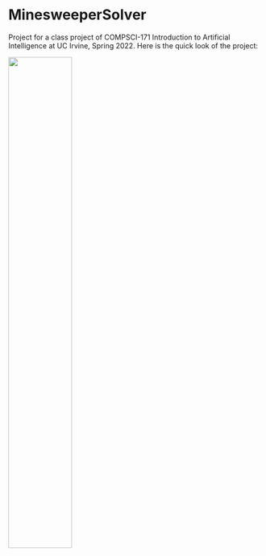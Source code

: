 # MinesweeperSolver
Project for a class project of COMPSCI-171 Introduction to Artificial Intelligence at UC Irvine, Spring 2022.
Here is the quick look of the project:

<img src="https://user-images.githubusercontent.com/61955371/195299865-e28b5822-17d3-44be-a7d8-f0ce4ec77bc0.gif" width="50%" height="50%">
